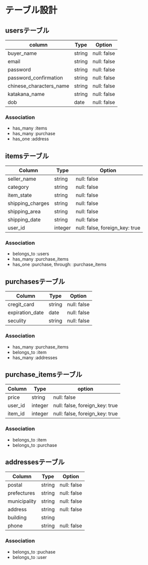 # テーブル設計

## usersテーブル

| column                  | Type   | Option      |
| ----------------------- | ------ | ----------- |
| buyer_name              | string | null: false |
| email                   | string | null: false |
| password                | string | null: false |
| password_confirmation   | string | null: false |
| chinese_characters_name | string | null: false |
| katakana_name           | string | null: false |
| dob                     | date   | null: false |

### Association

- has_many :items
- has_many :purchase
- has_one :address

## itemsテーブル

| Column           | Type    | Option                         |
| ---------------- | ------- | ------------------------------ |
| seller_name      | string  | null: false                    |
| category         | string  | null: false                    |
| item_state       | string  | null: false                    |
| shipping_charges | string  | null: false                    |
| shipping_area    | string  | null: false                    |
| shipping_date    | string  | null: false                    |
| user_id          | integer | null: false, foreign_key: true |

### Association

- belongs_to :users
- has_many :purchase_items
- has_one :purchase, through: :purchase_items

## purchasesテーブル

| Column          | Type   | Option      |
| --------------- | ------ | ----------- |
| cregit_card     | string | null: false |
| expiration_date | date   | null: false |
| seculity        | string | null: false |
 
 ### Association

 - has_many :purchase_items
 - belongs_to :item
 - has_many :addresses

## purchase_itemsテーブル

| Column  | Type    | option                         |
| ------- | ------- | ------------------------------ |
| price   | string  | null: false                    |
| user_id | integer | null: false, foreign_key: true |
| item_id | integer | null: false, foreign_key: true |

### Association
- belongs_to :item
- belongs_to :purchase

## addressesテーブル

| Column       | Type   | Option
| ------------ | ------ | ---------
| postal       | string | null: false
| prefectures  | string | null: false
| municipality | string | null: false
| address      | string | null: false
| building     | string |  
| phone        | string | null: false

### Association

- belongs_to :puchase
- belongs_to :user